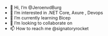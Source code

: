 - 👋 Hi, I’m @JeroenvdBurg
- 👀 I’m interested in .NET Core, Axure , Devops
- 🌱 I’m currently learning Bicep
- 💞️ I’m looking to collaborate on 
- 📫 How to reach me @signatoryrocket

<!---
JeroenvdBurg/JeroenvdBurg is a ✨ special ✨ repository because its `README.md` (this file) appears on your GitHub profile.
You can click the Preview link to take a look at your changes.
--->
